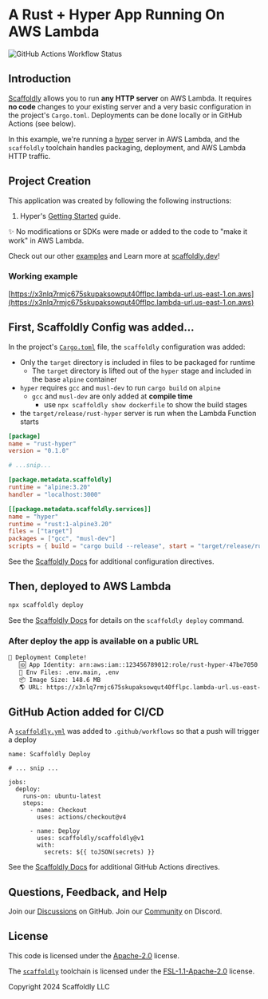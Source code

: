 # A Rust + Hyper App Running On AWS Lambda

![GitHub Actions Workflow Status](https://img.shields.io/github/actions/workflow/status/scaffoldly/scaffoldly-examples/scaffoldly.yml?branch=rust-hyper&link=https%3A%2F%2Fgithub.com%2Fscaffoldly%2Fscaffoldly-examples%2Factions)

## Introduction

[Scaffoldly](https://scaffoldly.dev) allows you to run **any HTTP server** on AWS Lambda. It requires **no code** changes to your existing server and a very basic configuration in the project's `Cargo.toml`. Deployments can be done locally or in GitHub Actions (see below).

In this example, we're running a [hyper](https://crates.io/crates/hyper) server in AWS Lambda, and the `scaffoldly` toolchain handles packaging, deployment, and AWS Lambda HTTP traffic.

## Project Creation

This application was created by following the following instructions:

1. Hyper's [Getting Started](https://hyper.rs/guides/1/server/hello-world/) guide.

✨ No modifications or SDKs were made or added to the code to "make it work" in AWS Lambda.

Check out our other [examples](https://github.com/scaffoldly/scaffoldly-examples) and Learn more at [scaffoldly.dev](https://scaffoldly.dev)!

### Working example

[https://x3nlq7rmjc675skupaksowqut40fflpc.lambda-url.us-east-1.on.aws](https://x3nlq7rmjc675skupaksowqut40fflpc.lambda-url.us-east-1.on.aws)

## First, Scaffoldly Config was added...

In the project's [`Cargo.toml`](Cargo.toml) file, the `scaffoldly` configuration was added:

- Only the `target` directory is included in files to be packaged for runtime
  - The `target` directory is lifted out of the `hyper` stage and included in the base `alpine` container
- `hyper` requires `gcc` and `musl-dev` to run `cargo build` on `alpine`
  - `gcc` and `musl-dev` are only added at **compile time**
    - use `npx scaffoldly show dockerfile` to show the build stages
- the `target/release/rust-hyper` server is run when the Lambda Function starts

```toml
[package]
name = "rust-hyper"
version = "0.1.0"

# ...snip...

[package.metadata.scaffoldly]
runtime = "alpine:3.20"
handler = "localhost:3000"

[[package.metadata.scaffoldly.services]]
name = "hyper"
runtime = "rust:1-alpine3.20"
files = ["target"]
packages = ["gcc", "musl-dev"]
scripts = { build = "cargo build --release", start = "target/release/rust-hyper" }
```

See the [Scaffoldly Docs](https://scaffoldly.dev/docs/config/) for additional configuration directives.

## Then, deployed to AWS Lambda

```bash
npx scaffoldly deploy
```

See the [Scaffoldly Docs](https://scaffoldly.dev/docs/cli/#scaffoldly-deploy) for details on the `scaffoldly deploy` command.

### After deploy the app is available on a public URL

```bash
🚀 Deployment Complete!
   🆔 App Identity: arn:aws:iam::123456789012:role/rust-hyper-47be7050
   📄 Env Files: .env.main, .env
   📦 Image Size: 148.6 MB
   🌎 URL: https://x3nlq7rmjc675skupaksowqut40fflpc.lambda-url.us-east-1.on.aws
```

## GitHub Action added for CI/CD

A [`scaffoldly.yml`](.github/workflows/scaffoldly.yml) was added to `.github/workflows` so that a push will trigger a deploy

```
name: Scaffoldly Deploy

# ... snip ...

jobs:
  deploy:
    runs-on: ubuntu-latest
    steps:
      - name: Checkout
        uses: actions/checkout@v4

      - name: Deploy
        uses: scaffoldly/scaffoldly@v1
        with:
          secrets: ${{ toJSON(secrets) }}
```

See the [Scaffoldly Docs](https://scaffoldly.dev/docs/gha/) for additional GitHub Actions directives.

## Questions, Feedback, and Help

Join our [Discussions](https://github.com/scaffoldly/scaffoldly/discussions) on GitHub.
Join our [Community](https://scaffoldly.dev/community) on Discord.

## License

This code is licensed under the [Apache-2.0](LICENSE.md) license.

The [`scaffoldly`](https://github.com/scaffoldly/scaffoldly) toolchain is licensed under the [FSL-1.1-Apache-2.0](https://github.com/scaffoldly/scaffoldly?tab=License-1-ov-file) license.

Copyright 2024 Scaffoldly LLC
